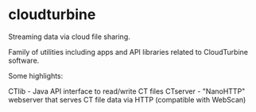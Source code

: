 # cloudturbine
Streaming data via cloud file sharing.

Family of utilities including apps and API libraries related to CloudTurbine software.

Some highlights:

CTlib - Java API interface to read/write CT files
CTserver - "NanoHTTP" webserver that serves CT file data via HTTP (compatible with WebScan)



